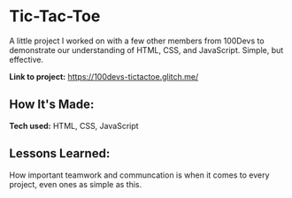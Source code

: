 # Tic-Tac-Toe
A little project I worked on with a few other members from 100Devs to demonstrate our understanding of HTML, CSS, and JavaScript. Simple, but effective.

**Link to project:** https://100devs-tictactoe.glitch.me/

## How It's Made:

**Tech used:** HTML, CSS, JavaScript

## Lessons Learned:

How important teamwork and communcation is when it comes to every project, even ones as simple as this. 

